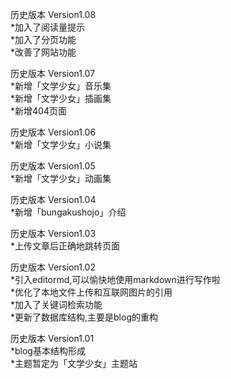 历史版本 Version1.08  
*加入了阅读量提示  
*加入了分页功能  
*改善了网站功能  
  
历史版本 Version1.07  
*新增「文学少女」音乐集  
*新增「文学少女」插画集  
*新增404页面  
  
历史版本 Version1.06  
*新增「文学少女」小说集  
  
历史版本 Version1.05  
*新增「文学少女」动画集  
  
历史版本 Version1.04  
*新增「bungakushojo」介绍  
  
历史版本 Version1.03  
*上传文章后正确地跳转页面  
  
历史版本 Version1.02  
*引入editormd,可以愉快地使用markdown进行写作啦  
*优化了本地文件上传和互联网图片的引用  
*加入了关键词检索功能  
*更新了数据库结构,主要是blog的重构  
  
历史版本 Version1.01  
*blog基本结构形成  
*主题暂定为「文学少女」主题站  
